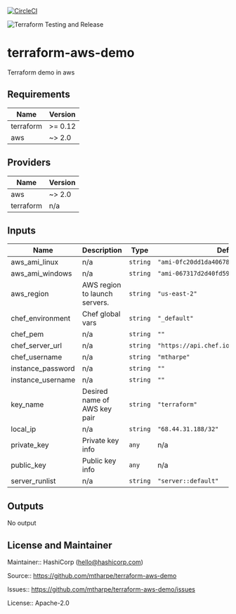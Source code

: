 [![CircleCI](https://dl.circleci.com/status-badge/img/gh/mtharpe/terraform-aws-demo/tree/master.svg?style=svg)](https://dl.circleci.com/status-badge/redirect/gh/mtharpe/terraform-aws-demo/tree/master)

![Terraform Testing and Release](https://github.com/mtharpe/terraform-aws-demo/workflows/Terraform%20Testing%20and%20Release/badge.svg)

# terraform-aws-demo
Terraform demo in aws


## Requirements

| Name | Version |
|------|---------|
| terraform | >= 0.12 |
| aws | ~> 2.0 |

## Providers

| Name | Version |
|------|---------|
| aws | ~> 2.0 |
| terraform | n/a |

## Inputs

| Name | Description | Type | Default | Required |
|------|-------------|------|---------|:--------:|
| aws\_ami\_linux | n/a | `string` | `"ami-0fc20dd1da406780b"` | no |
| aws\_ami\_windows | n/a | `string` | `"ami-067317d2d40fd5919"` | no |
| aws\_region | AWS region to launch servers. | `string` | `"us-east-2"` | no |
| chef\_environment | Chef global vars | `string` | `"_default"` | no |
| chef\_pem | n/a | `string` | `""` | no |
| chef\_server\_url | n/a | `string` | `"https://api.chef.io/organizations/axis"` | no |
| chef\_username | n/a | `string` | `"mtharpe"` | no |
| instance\_password | n/a | `string` | `""` | no |
| instance\_username | n/a | `string` | `""` | no |
| key\_name | Desired name of AWS key pair | `string` | `"terraform"` | no |
| local\_ip | n/a | `string` | `"68.44.31.188/32"` | no |
| private\_key | Private key info | `any` | n/a | yes |
| public\_key | Public key info | `any` | n/a | yes |
| server\_runlist | n/a | `string` | `"server::default"` | no |

## Outputs

No output

## License and Maintainer

Maintainer:: HashiCorp (<hello@hashicorp.com>)

Source:: https://github.com/mtharpe/terraform-aws-demo

Issues:: https://github.com/mtharpe/terraform-aws-demo/issues

License:: Apache-2.0

